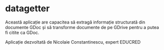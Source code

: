 # datagetter

Această aplicație are capacitea să extragă informație structurată din documente GDoc și să transforme documente de pe GDrive pentru a putea fi citite ca GDoc.

Aplicație dezvoltată de Nicolaie Constantinescu, expert EDUCRED
